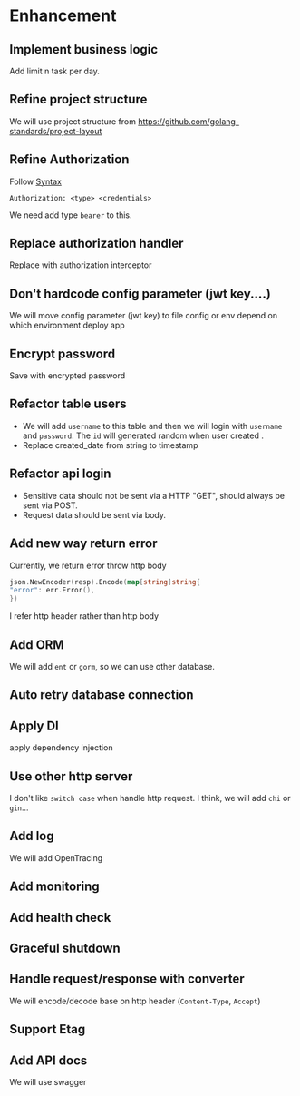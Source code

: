 # Enhancement

## Implement business logic

Add limit n task per day.

## Refine project structure

We will use project structure from https://github.com/golang-standards/project-layout

## Refine Authorization

Follow [Syntax](https://developer.mozilla.org/en-US/docs/Web/HTTP/Headers/Authorization)

`Authorization: <type> <credentials>`

We need add type `bearer` to this.

## Replace authorization handler

Replace with authorization interceptor

## Don't hardcode config parameter (jwt key....)

We will move config parameter (jwt key) to file config or env depend on which environment deploy app

## Encrypt password

Save with encrypted password

## Refactor table users

* We will add `username` to this table and then we will login with `username` and `password`. The `id` will generated
  random when user created .
* Replace created_date from string to timestamp

## Refactor api login

* Sensitive data should not be sent via a HTTP "GET", should always be sent via POST.
* Request data should be sent via body.

## Add new way return error

Currently, we return error throw http body

````go
json.NewEncoder(resp).Encode(map[string]string{
"error": err.Error(),
})
````

I refer http header rather than http body

## Add ORM

We will add `ent` or `gorm`, so we can use other database.

## Auto retry database connection

## Apply DI

apply dependency injection

## Use other http server

I don't like `switch case` when handle http request. I think, we will add `chi` or `gin`...

## Add log

We will add OpenTracing

## Add monitoring

## Add health check

## Graceful shutdown

## Handle request/response with converter

We will encode/decode base on http header (`Content-Type`, `Accept`)

## Support Etag

## Add API docs

We will use swagger 
